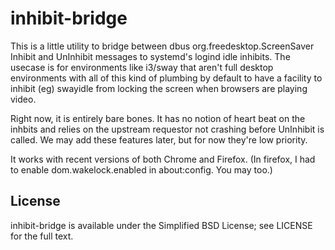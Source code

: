 # inhibit-bridge

This is a little utility to bridge between dbus org.freedesktop.ScreenSaver
Inhibit and UnInhibit messages to systemd's logind idle inhibits. The usecase is
for environments like i3/sway that aren't full desktop environments with all of
this kind of plumbing by default to have a facility to inhibit (eg) swayidle
from locking the screen when browsers are playing video.

Right now, it is entirely bare bones. It has no notion of heart beat on the
inhbits and relies on the upstream requestor not crashing before UnInhibit is
called. We may add these features later, but for now they're low priority.

It works with recent versions of both Chrome and Firefox. (In firefox, I had to
enable dom.wakelock.enabled in about:config. You may too.)

## License

inhibit-bridge is available under the Simplified BSD License; see LICENSE for
the full text.
